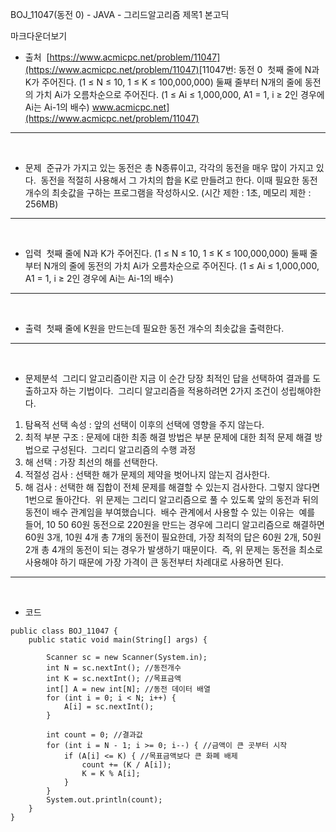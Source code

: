 BOJ_11047(동전 0) - JAVA - 그리드알고리즘
제목1 본고딕



마크다운더보기
-   출처
    ​
    [https://www.acmicpc.net/problem/11047](https://www.acmicpc.net/problem/11047)
    ​
    [11047번: 동전 0
    ​
    첫째 줄에 N과 K가 주어진다. (1 ≤ N ≤ 10, 1 ≤ K ≤ 100,000,000) 둘째 줄부터 N개의 줄에 동전의 가치 Ai가 오름차순으로 주어진다. (1 ≤ Ai ≤ 1,000,000, A1 = 1, i ≥ 2인 경우에 Ai는 Ai-1의 배수)
    ​
    www.acmicpc.net](https://www.acmicpc.net/problem/11047)
    ​
---
​
-   문제
    ​
    준규가 가지고 있는 동전은 총 N종류이고, 각각의 동전을 매우 많이 가지고 있다.
    ​
    동전을 적절히 사용해서 그 가치의 합을 K로 만들려고 한다. 이때 필요한 동전 개수의 최솟값을 구하는 프로그램을 작성하시오.
    ​
    (시간 제한 : 1초, 메모리 제한 : 256MB)
    ​
---
​
-   입력
    ​
    첫째 줄에 N과 K가 주어진다. (1 ≤ N ≤ 10, 1 ≤ K ≤ 100,000,000)
    ​
    둘째 줄부터 N개의 줄에 동전의 가치 Ai가 오름차순으로 주어진다. (1 ≤ Ai ≤ 1,000,000, A1 \= 1, i ≥ 2인 경우에 Ai는 Ai-1의 배수)
    ​
---
​
-   출력
    ​
    첫째 줄에 K원을 만드는데 필요한 동전 개수의 최솟값을 출력한다.
    ​
---
​
-   문제분석
    ​
    그리디 알고리즘이란 지금 이 순간 당장 최적인 답을 선택하여 결과를 도출하고자 하는 기법이다.
    ​
    그리디 알고리즘을 적용하려면 2가지 조건이 성립해야한다.
    ​
1.  탐욕적 선택 속성 : 앞의 선택이 이후의 선택에 영향을 주지 않는다.
2.  최적 부분 구조 : 문제에 대한 최종 해결 방법은 부분 문제에 대한 최적 문제 해결 방법으로 구성된다.
    ​
    그리디 알고리즘의 수행 과정
    ​
1.  해 선택 : 가장 최선의 해를 선택한다.
2.  적절성 검사 : 선택한 해가 문제의 제약을 벗어나지 않는지 검사한다.
3.  해 검사 : 선택한 해 집합이 전체 문제를 해결할 수 있는지 검사한다. 그렇지 않다면 1번으로 돌아간다.
    ​
    위 문제는 그리디 알고리즘으로 풀 수 있도록 앞의 동전과 뒤의 동전이 배수 관계임을 부여했습니다.
    ​
    배수 관계에서 사용할 수 있는 이유는
    ​
    예를 들어, 10 50 60원 동전으로 220원을 만드는 경우에 그리디 알고리즘으로 해결하면 60원 3개, 10원 4개 총 7개의 동전이 필요한데, 가장 최적의 답은 60원 2개, 50원 2개 총 4개의 동전이 되는 경우가 발생하기 때문이다.
    ​
    즉, 위 문제는 동전을 최소로 사용해야 하기 때문에 가장 가격이 큰 동전부터 차례대로 사용하면 된다.
    ​
---
​
-   코드
    ​
```
public class BOJ_11047 {
    public static void main(String[] args) {
​
        Scanner sc = new Scanner(System.in);
        int N = sc.nextInt(); //동전개수
        int K = sc.nextInt(); //목표금액
        int[] A = new int[N]; //동전 데이터 배열
        for (int i = 0; i < N; i++) { 
            A[i] = sc.nextInt();
        }
​
        int count = 0; //결과값
        for (int i = N - 1; i >= 0; i--) { //금액이 큰 곳부터 시작
            if (A[i] <= K) { //목표금액보다 큰 화폐 배제
                count += (K / A[i]);
                K = K % A[i];
            }
        }
        System.out.println(count);
    }
}
```
